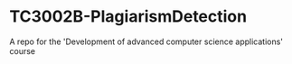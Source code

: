 # TC3002B-PlagiarismDetection
A repo for the 'Development of advanced computer science applications' course
